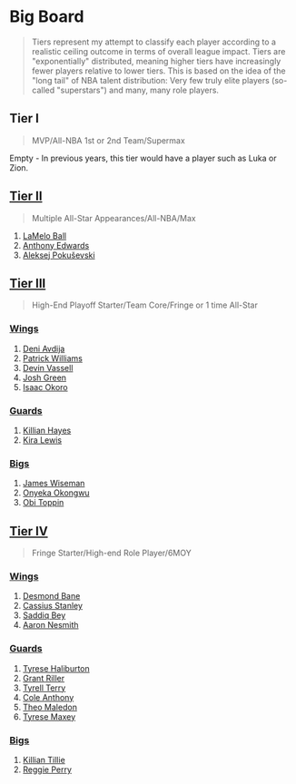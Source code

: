 Big Board
============================
> Tiers represent my attempt to classify each player according to a realistic ceiling outcome in terms of overall league impact. Tiers are "exponentially" distributed, meaning higher tiers have increasingly fewer players relative to lower tiers. This is based on the idea of the "long tail" of NBA talent distribution: Very few truly elite players (so-called "superstars") and many, many role players.

## Tier I
>MVP/All-NBA 1st or 2nd Team/Supermax

Empty - In previous years, this tier would have a player such as Luka or Zion.

## [Tier II](tier2)

>Multiple All-Star Appearances/All-NBA/Max

1. [LaMelo Ball](players/lamelo_ball.md)
1. [Anthony Edwards](players/anthony_edwards.md)
1. [Aleksej Pokuševski](players/aleksej_pokusevski.md)

## [Tier III](tier3)

>High-End Playoff Starter/Team Core/Fringe or 1 time All-Star

### [Wings](tier3_wings)
1. [Deni Avdija](players/deni_avdija.md)
1. [Patrick Williams](players/patrick_williams.md)
1. [Devin Vassell](players/devin_vassell.md)
1. [Josh Green](players/josh_green.md)
1. [Isaac Okoro](players/isaac_okoro.md)

### [Guards](tier3_guards)
1. [Killian Hayes](players/killian_hayes.md)
1. [Kira Lewis](players/kira_lewis.md)

### [Bigs](tier3_bigs)
1. [James Wiseman](players/james_wiseman.md)
1. [Onyeka Okongwu](players/onyeka_okongwu.md)
1. [Obi Toppin](players/obi_toppin.md)

## [Tier IV](tier4.md)
>Fringe Starter/High-end Role Player/6MOY

### [Wings](tier4_wings.md)
1. [Desmond Bane](players/desmond_bane.md)
1. [Cassius Stanley](players/cassius_stanley.md)
1. [Saddiq Bey](players/saddiq_bey.md)
1. [Aaron Nesmith](players/aaron_nesmith.md)

### [Guards](tier4_guards.md)
1. [Tyrese Haliburton](players/tyrese_haliburton.md)
1. [Grant Riller](players/grant_riller.md)
1. [Tyrell Terry](players/tyrell_terry.md)
1. [Cole Anthony](players/cole_anthony.md)
1. [Theo Maledon](players/theo_maledon.md)
1. [Tyrese Maxey](players/tyrese_maxey.md)

### [Bigs](tier4_bigs.md)
1. [Killian Tillie](players/killian_tillie.md)
1. [Reggie Perry](players/reggie_perry.md)

